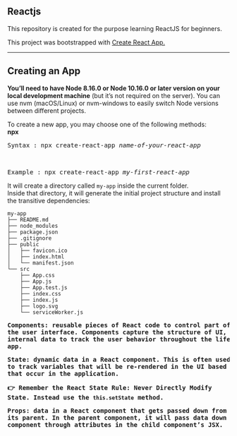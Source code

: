 <b><h2>Reactjs</h2></b>
This repository is created for the purpose learning ReactJS for beginners.

This project was bootstrapped with <a href="https://github.com/facebook/create-react-app">Create React App.</a>

<hr/>
<h2>Creating an App</h2>

<b>You’ll need to have Node 8.16.0 or Node 10.16.0 or later version on your local development machine</b> (but it’s not required on the server). You can use nvm (macOS/Linux) or nvm-windows to easily switch Node versions between different projects.

To create a new app, you may choose one of the following methods:
<br/>
<b>npx</b>

<div class="highlight highlight-source-shell"><pre>Syntax : npx create-react-app <i>name-of-your-react-app</i></pre></div>

<br/>

<div class="highlight highlight-source-shell"><pre>Example : npx create-react-app <i>my-first-react-app</i></pre></div>

<p>It will create a directory called <code>my-app</code> inside the current folder.<br>
Inside that directory, it will generate the initial project structure and install the transitive dependencies:</p>

<pre><code>my-app
├── README.md
├── node_modules
├── package.json
├── .gitignore
├── public
│   ├── favicon.ico
│   ├── index.html
│   └── manifest.json
└── src
    ├── App.css
    ├── App.js
    ├── App.test.js
    ├── index.css
    ├── index.js
    ├── logo.svg
    └── serviceWorker.js
</code></pre>

<b><pre>Components: reusable pieces of React code to control part of the user interface. Components capture the structure of UI, and can have internal data to track the user behavior throughout the lifetime of the app.</pre></b>

<b><pre>State: dynamic data in a React component. This is often used to track variables that will be re-rendered in the UI based on events that occur in the application.</pre></b>

<b><pre>👉 Remember the React State Rule: Never Directly Modify State. Instead use the `this.setState` method.</pre></b>

<b><pre>Props: data in a React component that gets passed down from its parent. In the parent component, it will pass data down to the child component through attributes in the child component’s JSX.</pre></b>
